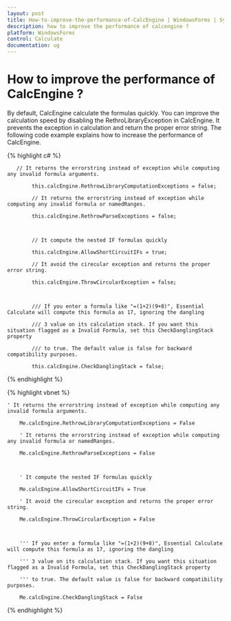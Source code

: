 ```yaml
---
layout: post
title: How-to-improve-the-performance-of-CalcEngine | WindowsForms | Syncfusion
description: how to improve the performance of calcengine ?
platform: WindowsForms
control: Calculate
documentation: ug
---
```


# How to improve the performance of CalcEngine ?

By default, CalcEngine calculate the formulas quickly. You can improve the calculation speed by disabling the RethroLibraryException in CalcEngine. It prevents the exception in calculation and return the proper error string. The following code example explains how to increase the performance of CalcEngine. 



{% highlight c# %}



       // It returns the errorstring instead of exception while computing any invalid formula arguments.

            this.calcEngine.RethrowLibraryComputationExceptions = false;

            // It returns the errorstring instead of exception while computing any invalid formula or namedRanges.

            this.calcEngine.RethrowParseExceptions = false;



            // It compute the nested IF formulas quickly

            this.calcEngine.AllowShortCircuitIFs = true;

            // It avoid the cirecular exception and returns the proper error string.

            this.calcEngine.ThrowCircularException = false;



            /// If you enter a formula like "=(1+2)(9+8)", Essential Calculate will compute this formula as 17, ignoring the dangling

            /// 3 value on its calculation stack. If you want this situation flagged as a Invalid Formula, set this CheckDanglingStack property

            /// to true. The default value is false for backward compatibility purposes.

            this.calcEngine.CheckDanglingStack = false;





{% endhighlight %}





{% highlight vbnet %}






    ' It returns the errorstring instead of exception while computing any invalid formula arguments.

        Me.calcEngine.RethrowLibraryComputationExceptions = False

        ' It returns the errorstring instead of exception while computing any invalid formula or namedRanges.

        Me.calcEngine.RethrowParseExceptions = False



        ' It compute the nested IF formulas quickly

        Me.calcEngine.AllowShortCircuitIFs = True

        ' It avoid the cirecular exception and returns the proper error string.

        Me.calcEngine.ThrowCircularException = False



        ''' If you enter a formula like "=(1+2)(9+8)", Essential Calculate will compute this formula as 17, ignoring the dangling

        ''' 3 value on its calculation stack. If you want this situation flagged as a Invalid Formula, set this CheckDanglingStack property

        ''' to true. The default value is false for backward compatibility purposes.

        Me.calcEngine.CheckDanglingStack = False





{% endhighlight %}



